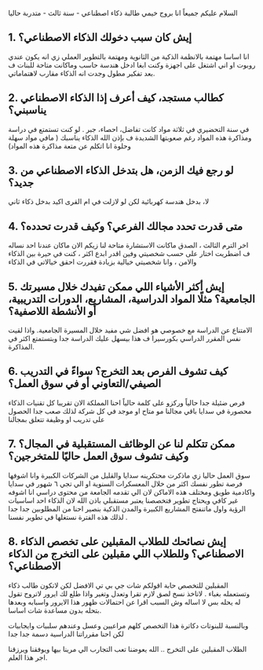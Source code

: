 
السلام عليكم جميعاً 
انا بروج خيمي طالبة ذكاء اصطناعي - سنة ثالث -  متدربة حاليا 

## 1. إيش كان سبب دخولك الذكاء الاصطناعي؟  
انا اساسا مهتمة بالانظمة الذكية من الثانوية ومهتمة بالتطوير العملي زي انه يكون عندي روبوت او اني اشتغل على اجهزة وكنت ابغا ادخل هندسة حاسب وماكانت متاحة للبنات ف بعد تفكير مطول وجدت انه الذكاء مقارب لاهتماماتي.

## 2. كطالب مستجد، كيف أعرف إذا الذكاء الاصطناعي يناسبني؟  
في سنة التحضيري في ثلاثة مواد كانت تفاضل، احصاء، جبر . لو كنت تستمتع في دراسة ومذاكرة هذه المواد رغم صعوبتها الشديدة ف بإذن الله الذكاء يناسبك ( مافي مواد سهلة وحلوة انا اتكلم عن متعة مذاكرة هذه المواد)

## 3. لو رجع فيك الزمن، هل بتدخل الذكاء الاصطناعي من جديد؟  
لا، بدخل هندسة كهربائية 
لكن لو لازلت في ام القرى اكيد بدخل ذكاء ثاني

## 4. متى قدرت تحدد مجالك الفرعي؟ وكيف قدرت تحدده؟  
اخر الترم الثالث ، الصدق ماكانت الاستشارة متاحة لنا زيكم الان ماكان عندنا احد نساله ف اضطريت اختار على حسب شخصيتي وفين اقدر ابدع اكثر ،
كنت في حيرة بين الذكاء والامن ، وانا شخصيتي خيالية بزيادة فقررت احقق خيالاتي في الذكاء

## 5. إيش أكثر الأشياء اللي ممكن تفيدك خلال مسيرتك الجامعية؟ مثلًا المواد الدراسية، المشاريع، الدورات التدريبية، أو الأنشطة اللاصفية؟  
الامتناع عن الدراسة مع خصوصي هو افضل شي مفيد خلال المسيرة الجامعية.
واذا لقيت نفس المقرر الدراسي بكورسيرا ف هذا بيسهل عليك الدراسة جدا وبتستمتع اكثر في المذاكرة. 

## 6. كيف تشوف الفرص بعد التخرج؟ سواءً في التدريب الصيفي/التعاوني أو في سوق العمل؟  
فرص ضئيلة جدا حالياً وركزو على كلمة حالياً 
احنا المملكة الان تقريبا كل تقنيات الذكاء محصورة في سدايا باقي مجالنا مو متاح او موجد في كل شركة لذلك صعب جدا الحصول على تدريب او وظيفة تتعلق بمجالنا 

## 7. ممكن تتكلم لنا عن الوظائف المستقبلية في المجال؟ وكيف تشوف سوق العمل حاليًا للمتخرجين؟  
سوق العمل حاليا زي ماذكرت محتكرينه سدايا والقليل من الشركات الكبيرة وانا اشوفها فرصة تطور نفسك اكثر من خلال المعسكرات السنوية او الي تجي ٦ شهور في سدايا واكادمية طويق ومختلف هذه الاماكن لان الي تقدمه الجامعة من محتوى دراسي انا اشوفه غير كافي ويحتاج تطوير 
فتخصصنا يعتبر مستقبلي باذن الله لان الذكاء احد اساسيات الرؤية واول ماتنفتح المشاريع الكبيرة والمدن الذكية بنصير احنا من المطلوبين جدا جدا لذلك هذه الفترة نستغلها في تطوير نفسنا . 

## 8. إيش نصائحك للطلاب المقبلين على تخصص الذكاء الاصطناعي؟ وللطلاب اللي مقبلين على التخرج من الذكاء الاصطناعي؟
المقبلين للتخصص حابة اقولكم شات جي بي تي الافضل لكن لاتكون طالب ذكاء وتستعمله بغباء .
لاتاخذ نسخ لصق لازم تقرا وتعدل وتغير واذا طلع لك ايرور لاتروح تقول له يحله بس لا اساله وش السبب اقرا عن احتمالات ظهور هذا الايرور واسبابه وبعدها بتحله بدون مساعدة شات اساسا.

وبالنسبة للبنوتات دكاترة هذا التخصص كلهم مراعيين وعسل وعندهم سلبيات وايجابيات لكن احنا مقرراتنا الدراسية دسمة جدا جدا 

الطلاب المقبلين على التخرج .. الله يعوضنا تعب التجارب الي مرينا بيها ويوفقنا ويرزقنا اجر هذا العلم.
